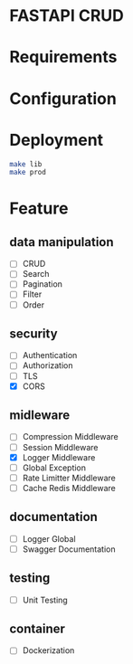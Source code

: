 # FASTAPI CRUD

# Requirements

# Configuration

# Deployment
```sh
make lib
make prod
```

# Feature

## data manipulation

- [ ] CRUD
- [ ] Search
- [ ] Pagination
- [ ] Filter
- [ ] Order

## security

- [ ] Authentication
- [ ] Authorization
- [ ] TLS
- [x] CORS

## midleware

- [ ] Compression Middleware
- [ ] Session Middleware
- [x] Logger Middleware
- [ ] Global Exception
- [ ] Rate Limitter Middleware
- [ ] Cache Redis Middleware

## documentation

- [ ] Logger Global
- [ ] Swagger Documentation

## testing

- [ ] Unit Testing

## container

- [ ] Dockerization